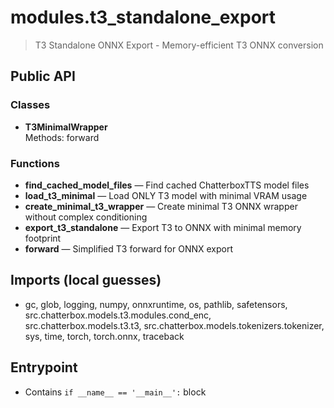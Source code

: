 # modules.t3_standalone_export

> T3 Standalone ONNX Export - Memory-efficient T3 ONNX conversion

## Public API

### Classes
- **T3MinimalWrapper**  
  Methods: forward

### Functions
- **find_cached_model_files** — Find cached ChatterboxTTS model files
- **load_t3_minimal** — Load ONLY T3 model with minimal VRAM usage
- **create_minimal_t3_wrapper** — Create minimal T3 ONNX wrapper without complex conditioning
- **export_t3_standalone** — Export T3 to ONNX with minimal memory footprint
- **forward** — Simplified T3 forward for ONNX export

## Imports (local guesses)
- gc, glob, logging, numpy, onnxruntime, os, pathlib, safetensors, src.chatterbox.models.t3.modules.cond_enc, src.chatterbox.models.t3.t3, src.chatterbox.models.tokenizers.tokenizer, sys, time, torch, torch.onnx, traceback

## Entrypoint
- Contains `if __name__ == '__main__':` block